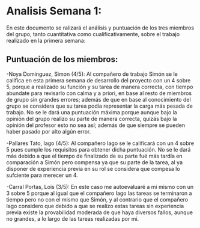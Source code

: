 # Analisis Semana 1:
En este documento se ralizará el análisis y puntuación de los tres miembros del grupo, tanto cuantitativa como cualificativamente, sobre el trabajo realizado en la primera semana:

## Puntuación de los miembros:

-Noya Dominguez, Simon  (4/5):
Al compañero de trabajo Simón se le califica en esta primera semana de desarrollo del proyecto con un 4 sobre 5, porque a realizado su función y su tarea de manera correcta, con tiempo abundate para revisarlo con calma y a priori, en base al resto de miembros de grupo sin grandes errores; además de que en base al conocimiento del grupo se considera que su tarea podía representar la carga más pesada de trabajo. No se le dará una puntuación máxima porque  aunque bajo la opinión del grupo realizo su parte de manera correcta, quizás bajo la opinión del profesor esto no sea así; además de que siempre se pueden haber pasado por alto algún error.

-Pallares Tato, Iago (4/5):
Al compañero Iago se le calificará con un 4 sobre 5 pues cumple los requisitos para obtener dicha puntuación. No se le dará más debido a que el tiempo de finalizado de su parte fué más tardía en comparación a Simón pero compensa ya que su parte de la tarea, al ya disponer de experiencia previa en su rol se considera que compesa lo sufciente para merecer un 4.

-Carral Portas, Lois (3/5):
En este caso me autoevaluaré a mi mismo con un 3 sobre 5 porque al igual que el compañero Iago las tareas se terminaron a tiempo pero no con el mismo que Simón, y al contrario que el compañero Iago considero que debido a que se realizo estas tareas sin experiencia previa existe la provabilidad moderada de que haya diversos fallos, aunque no grandes, a lo largo de las tareas realizadas por mi.
